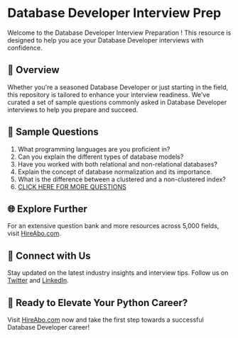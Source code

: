 # Database Developer Interview Prep

Welcome to the Database Developer Interview Preparation ! This resource is designed to help you ace your Database Developer interviews with confidence.

## 🚀 Overview

Whether you're a seasoned Database Developer or just starting in the field, this repository is tailored to enhance your interview readiness. We've curated a set of sample questions commonly asked in Database Developer interviews to help you prepare and succeed.

## 📝 Sample Questions

1. What programming languages are you proficient in?
2. Can you explain the different types of database models?
3. Have you worked with both relational and non-relational databases?
4. Explain the concept of database normalization and its importance.
5. What is the difference between a clustered and a non-clustered index?
6. [CLICK HERE FOR MORE QUESTIONS](https://hireabo.com/job/0_0_17/Database%20Developer)

## 🌐 Explore Further

For an extensive question bank and more resources across 5,000 fields, visit [HireAbo.com](https://www.hireabo.com).

## 📱 Connect with Us

Stay updated on the latest industry insights and interview tips. Follow us on [Twitter](https://twitter.com/hireabo) and [LinkedIn](https://www.linkedin.com/in/hire-abo-3609972a8/).

## 🚀 Ready to Elevate Your Python Career?

Visit [HireAbo.com](https://www.hireabo.com) now and take the first step towards a successful Database Developer career!